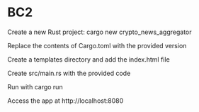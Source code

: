# BC2
Create a new Rust project: cargo new crypto_news_aggregator

Replace the contents of Cargo.toml with the provided version

Create a templates directory and add the index.html file

Create src/main.rs with the provided code

Run with cargo run

Access the app at http://localhost:8080
